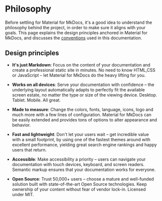 # Philosophy

Before settling for Material for MkDocs, it's a good idea to understand the
philosophy behind the project, in order to make sure it aligns with your goals.
This page explains the design principles anchored in Material for MkDocs, and
discusses the [conventions] used in this documentation.

  [conventions]: conventions.md

## Design principles

- __It's just Markdown__: Focus on the content of your documentation and create
  a professional static site in minutes. No need to know HTML,CSS or JavaScript
  – let Material for MkDocs do the heavy lifting for you.

- __Works on all devices__: Serve your documentation with confidence – the
  underlying layout automatically adapts to perfectly fit the available screen
  estate, no matter the type or size of the viewing device. Desktop. Tablet. Mobile. All great.

- __Made to measure__: Change the colors, fonts, language, icons, logo and much
  more with a few lines of configuration. Material for MkDocs can be easily
  extended and provides tons of options to alter appearance and behavior.

- __Fast and lightweight__: Don't let your users wait – get incredible value
  with a small footprint, by using one of the fastest themes around with
  excellent performance, yielding great search engine rankings and happy
  users that return.

- __Accessible__: Make accessibility a priority – users can navigate your
  documentation with touch devices, keyboard, and screen readers. Semantic
  markup ensures that your documentation works for everyone.

- __Open Source__: Trust 50,000+ users – choose a mature and well-funded
  solution built with state-of-the-art Open Source technologies. Keep ownership
  of your content without fear of vendor lock-in. Licensed under MIT.
